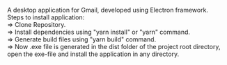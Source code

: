 A desktop application for Gmail, developed using Electron framework.<br />
Steps to install application:<br />
  => Clone Repository.<br />
  => Install dependencies using "yarn install" or "yarn" command.<br />
  => Generate build files using "yarn build" command.<br />
  => Now .exe file is generated in the dist folder of the project root directory, open the exe-file and install the application in any directory.<br />
